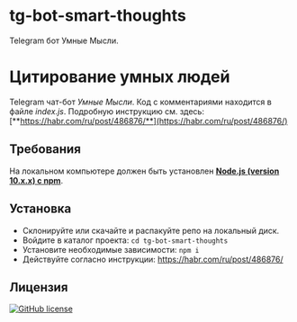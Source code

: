 # tg-bot-smart-thoughts
Telegram бот Умные Мысли.

# Цитирование умных людей 
Telegram чат-бот *Умные Мысли*. Код с комментариями находится в файле *index.js*. Подробную инструкцию см. здесь: [**https://habr.com/ru/post/486876/**](https://habr.com/ru/post/486876/)

## Требования
На локальном компьютере должен быть установлен [**Node.js (version 10.x.x) с npm**](https://nodejs.org/en/). 

## Установка
* Склонируйте или скачайте и распакуйте репо на локальный диск.
* Войдите в каталог проекта: `cd tg-bot-smart-thoughts`
* Установите необходимые зависимости: `npm i`
* Действуйте согласно инструкции: https://habr.com/ru/post/486876/

## Лицензия
[![GitHub license](https://img.shields.io/github/license/stmike/tg-bot-smart-thoughts)](https://github.com/stmike/tg-bot-smart-thoughts/blob/master/LICENSE)
